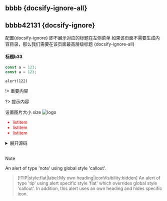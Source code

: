 ## bbbb {docsify-ignore-all}
## bbbb42131 {docsify-ignore} 
配置{docsify-ignore}  即不展示对应的标题在左侧菜单
如果该页面不需要生成内容目录，那么我们需要在该页面最高层级标题 {docsify-ignore-all}

#### 标题b33

```javascript
const a = 123;
const a = 123;
```

`
alert(122)
`

!> 重要内容

?> 提示内容

设置图片大小 size
![logo](https://docsify.js.org/_media/icon.svg ":size=100")


<div style='color: red'>

- listitem
- listitem
- listitem

</div>

<details>
<summary>展开源码</summary>

``` js
const a = 1
import * as React from 'react';
import { AnimationGrow, Button } from '../../..';
```
</details>
<br>

> [!NOTE]
> An alert of type 'note' using global style 'callout'.

> [!TIP|style:flat|label:My own heading|iconVisibility:hidden]
> An alert of type 'tip' using alert specific style 'flat' which overrides global style 'callout'.
> In addition, this alert uses an own heading and hides specific icon.



